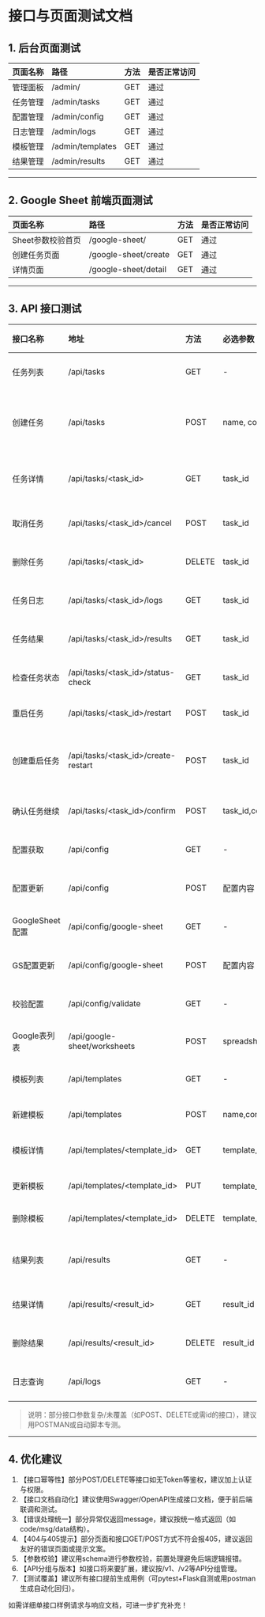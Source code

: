 # 接口与页面测试文档

## 1. 后台页面测试

| 页面名称       | 路径                            | 方法 | 是否正常访问 |
|:------------- |:-------------------------------|:-----|:-------------|
| 管理面板      | /admin/                        | GET  | 通过         |
| 任务管理      | /admin/tasks                   | GET  | 通过         |
| 配置管理      | /admin/config                  | GET  | 通过         |
| 日志管理      | /admin/logs                    | GET  | 通过         |
| 模板管理      | /admin/templates               | GET  | 通过         |
| 结果管理      | /admin/results                 | GET  | 通过         |

---

## 2. Google Sheet 前端页面测试

| 页面名称         | 路径                            | 方法 | 是否正常访问 |
|:--------------- |:-------------------------------|:-----|:-------------|
| Sheet参数校验首页| /google-sheet/                  | GET  | 通过         |
| 创建任务页面     | /google-sheet/create            | GET  | 通过         |
| 详情页面         | /google-sheet/detail            | GET  | 通过         |

---

## 3. API 接口测试

| 接口名称       | 地址                              | 方法 | 必选参数     | 简要说明           | 返回示例             | 是否正常  |
|:--------------|:----------------------------------|:-----|:------------|:-------------------|:---------------------|:----------|
| 任务列表      | /api/tasks                        | GET  | -           | 获取所有任务       | {"status": "success", ...}   | 通过     |
| 创建任务      | /api/tasks                        | POST | name, config| 新建并自动启动任务 | {"status": "success", ...}   | 未测POST |
| 任务详情      | /api/tasks/<task_id>              | GET  | task_id     | 获取任务详细信息   | {"status": "success", ...}   | 未测ID   |
| 取消任务      | /api/tasks/<task_id>/cancel       | POST | task_id     | 取消指定任务       | {"status": "success", ...}   | 未测POST |
| 删除任务      | /api/tasks/<task_id>              | DELETE| task_id    | 删除指定任务       | {"status": "success", ...}   | 未测DEL  |
| 任务日志      | /api/tasks/<task_id>/logs         | GET  | task_id     | 获取任务日志       | {"status": "success", ...}   | 未测ID   |
| 任务结果      | /api/tasks/<task_id>/results      | GET  | task_id     | 获取任务结果       | {"status": "success", ...}   | 未测ID   |
| 检查任务状态  | /api/tasks/<task_id>/status-check | GET  | task_id     | 本地任务状态       | {"status": "success", ...}   | 未测ID   |
| 重启任务      | /api/tasks/<task_id>/restart      | POST | task_id     | 重启任务           | {"status": "success", ...}   | 未测POST |
| 创建重启任务  | /api/tasks/<task_id>/create-restart | POST| task_id  | 基于原任务新建重启 | {"status": "success", ...}   | 未测POST |
| 确认任务继续  | /api/tasks/<task_id>/confirm      | POST | task_id,confirmed| 任务确认执行    | {"status": "success", ...}   | 未测POST |
| 配置获取      | /api/config                       | GET  | -           | 获取系统配置       | {"status": "success", ...}   | 通过     |
| 配置更新      | /api/config                       | POST | 配置内容     | 更新系统配置       | {"status": "success", ...}   | 未测POST |
| GoogleSheet配置| /api/config/google-sheet         | GET  | -           | 获取GS配置         | {"status": "success", ...}   | 通过     |
| GS配置更新    | /api/config/google-sheet          | POST | 配置内容     | 设置GS配置         | {"status": "success", ...}   | 未测POST |
| 校验配置      | /api/config/validate              | GET  | -           | 校验配置细节       | {"status": "success", ...}   | 未测     |
| Google表列表  | /api/google-sheet/worksheets      | POST | spreadsheet_id| 获取sheet页名      | {"status": "success", ...}   | 405/限POST |
| 模板列表      | /api/templates                    | GET  | -           | 获取所有模板       | {"status": "success", ...}   | 通过     |
| 新建模板      | /api/templates                    | POST | name,config | 新建模板           | {"status": "success", ...}   | 未测POST |
| 模板详情      | /api/templates/<template_id>      | GET  | template_id | 模板详细信息       | {...}                  | 未测ID   |
| 更新模板      | /api/templates/<template_id>      | PUT  | template_id,配置| 修改模板        | {"status": "success", ...}   | 未测PUT  |
| 删除模板      | /api/templates/<template_id>      | DELETE| template_id| 删除模板           | {"status": "success", ...}   | 未测DEL  |
| 结果列表      | /api/results                      | GET  | -           | 任务结果分页列表   | {"results": [...], ...}      | 通过     |
| 结果详情      | /api/results/<result_id>          | GET  | result_id   | 任务结果详情       | {...}                  | 未测ID   |
| 删除结果      | /api/results/<result_id>          | DELETE| result_id  | 删除任务结果       | {"status": "success", ...}   | 未测DEL  |
| 日志查询      | /api/logs                         | GET  | -           | 全局日志查询       | {"status": "success", ...}   | 通过     |

> 说明：部分接口参数复杂/未覆盖（如POST、DELETE或需id的接口），建议用POSTMAN或自动脚本专测。

---

## 4. 优化建议

1. 【接口幂等性】部分POST/DELETE等接口如无Token等鉴权，建议加上认证与权限。
2. 【接口文档自动化】建议使用Swagger/OpenAPI生成接口文档，便于前后端联调和测试。
3. 【错误处理统一】部分异常仅返回message，建议按统一格式返回（如code/msg/data结构）。
4. 【404与405提示】部分页面和接口GET/POST方式不符会报405，建议返回友好的错误页面或提示文案。
5. 【参数校验】建议用schema进行参数校验，前置处理避免后端逻辑报错。
6. 【API分组与版本】如接口将来要扩展，建议按/v1、/v2等API分组管理。
7. 【测试覆盖】建议所有接口提前生成用例（可pytest+Flask自测或用postman生成自动化回归）。

如需详细单接口样例请求与响应文档，可进一步扩充补充！
